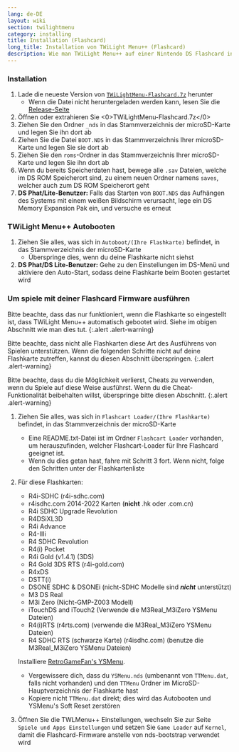 ```yaml
---
lang: de-DE
layout: wiki
section: twilightmenu
category: installing
title: Installation (Flashcard)
long_title: Installation von TWiLight Menu++ (Flashcard)
description: Wie man TWiLight Menu++ auf einer Nintendo DS Flashcard installiert
---
```


### Installation
1. Lade die neueste Version von [`TWiLightMenu-Flashcard.7z`](https://github.com/DS-Homebrew/TWiLightMenu/releases/latest/download/TWiLightMenu-Flashcard.7z) herunter
   - Wenn die Datei nicht heruntergeladen werden kann, lesen Sie die [Release-Seite](https://github.com/DS-Homebrew/TWiLightMenu/releases/latest)
1. Öffnen oder extrahieren Sie <0>TWiLightMenu-Flashcard.7z</0>
1. Ziehen Sie den Ordner `_nds` in das Stammverzeichnis der microSD-Karte und legen Sie ihn dort ab
1. Ziehen Sie die Datei `BOOT.NDS` in das Stammverzeichnis Ihrer microSD-Karte und legen Sie sie dort ab
1. Ziehen Sie den `roms`-Ordner in das Stammverzeichnis Ihrer microSD-Karte und legen Sie ihn dort ab
1. Wenn du bereits Speicherdaten hast, bewege alle `.sav` Dateien, welche im DS ROM Speicherort sind, zu einem neuen Ordner namens `saves`, welcher auch zum DS ROM Speicherort geht
1. **DS Phat/Lite-Benutzer:** Falls das Starten von `BOOT.NDS` das Aufhängen des Systems mit einem weißen Bildschirm verursacht, lege ein DS Memory Expansion Pak ein, und versuche es erneut

### TWiLight Menu++ Autobooten
1. Ziehen Sie alles, was sich in `Autoboot/(Ihre Flashkarte)` befindet, in das Stammverzeichnis der microSD-Karte
   - Überspringe dies, wenn du deine Flashkarte nicht siehst
1. **DS Phat/DS Lite-Benutzer:** Gehe zu den Einstellungen im DS-Menü und aktiviere den Auto-Start, sodass deine Flashkarte beim Booten gestartet wird

### Um spiele mit deiner Flashcard Firmware ausführen

Bitte beachte, dass das nur funktioniert, wenn die Flashkarte so eingestellt ist, dass TWiLight Menu++ automatisch gebootet wird. Siehe im obigen Abschnitt wie man dies tut.
{:.alert .alert-warning}

Bitte beachte, dass nicht alle Flashkarten diese Art des Ausführens von Spielen unterstützen. Wenn die folgenden Schritte nicht auf deine Flashkarte zutreffen, kannst du diesen Abschnitt überspringen.
{:.alert .alert-warning}

Bitte beachte, dass du die Möglichkeit verlierst, Cheats zu verwenden, wenn du Spiele auf diese Weise ausführst. Wenn du die Cheat-Funktionalität beibehalten willst, überspringe bitte diesen Abschnitt.
{:.alert .alert-warning}

1. Ziehen Sie alles, was sich in `Flashcart Loader/(Ihre Flashkarte)` befindet, in das Stammverzeichnis der microSD-Karte
   - Eine README.txt-Datei ist im Ordner `Flashcart Loader` vorhanden, um herauszufinden, welcher Flashcart-Loader für Ihre Flashcard geeignet ist.
   - Wenn du dies getan hast, fahre mit Schritt 3 fort. Wenn nicht, folge den Schritten unter der Flashkartenliste

1. Für diese Flashkarten:
   - R4i-SDHC (r4i-sdhc.com)
   - r4isdhc.com 2014-2022 Karten (**nicht** .hk oder .com.cn)
   - R4i SDHC Upgrade Revolution
   - R4DSiXL3D
   - R4i Advance
   - R4-IIIi
   - R4 SDHC Revolution
   - R4(i) Pocket
   - R4i Gold (v1.4.1) (3DS)
   - R4 Gold 3DS RTS (r4i-gold.com)
   - R4xDS
   - DSTT(i)
   - DSONE SDHC & DSONEi (nicht-SDHC Modelle sind ***nicht*** unterstützt)
   - M3 DS Real
   - M3i Zero (Nicht-GMP-Z003 Modell)
   - iTouchDS and iTouch2 (Verwende die M3Real_M3iZero YSMenu Dateien)
   - R4(i)RTS (r4rts.com) (verwende die M3Real_M3iZero YSMenu Dateien)
   - R4 SDHC RTS (schwarze Karte) (r4isdhc.com) (benutze die M3Real_M3iZero YSMenu Dateien)

   Installiere [RetroGameFan's YSMenu](https://gbatemp.net/download/35737/).
      - Vergewissere dich, dass du `YSMenu.nds` (umbenannt von `TTMenu.dat`, falls nicht vorhanden) und den `TTMenu` Ordner im MicroSD-Hauptverzeichnis der Flashkarte hast
      - Kopiere nicht `TTMenu.dat` direkt; dies wird das Autobooten und YSMenu's Soft Reset zerstören
1. Öffnen Sie die TWLMenu++ Einstellungen, wechseln Sie zur Seite `Spiele und Apps Einstellungen` und setzen Sie `Game Loader` auf `Kernel`, damit die Flashcard-Firmware anstelle von nds-bootstrap verwendet wird
